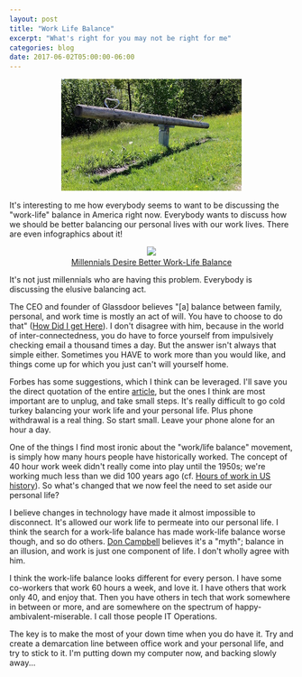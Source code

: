 ```yaml
---
layout: post
title: "Work Life Balance"
excerpt: "What's right for you may not be right for me"
categories: blog
date: 2017-06-02T05:00:00-06:00
---
```


<center><figure>
    <img src="/images/seesaw.jpg">
</figure></center>

It's interesting to me how everybody seems to want to be discussing the "work-life" balance in America right now.  Everybody wants to discuss how we should be better balancing our personal lives with our work lives.  There are even infographics about it!

<center><figure>
    <img src="http://gembamarketing.com/wp-content/uploads/2016/02/Work_Life_Balance-011.jpg">
    <figcaption><a href="http://gembamarketing.com/wp-content/uploads/2016/02/Work_Life_Balance-011.jpg">Millennials Desire Better Work-Life Balance</a></figcaption>
</figure></center>

It's not just millennials who are having this problem.  Everybody is discussing the elusive balancing act.

The CEO and founder of Glassdoor believes "[a] balance between family, personal, and work time is mostly an act of will. You have to choose to do that" (<a href="https://www.bloomberg.com/features/2017-how-did-i-get-here/robert-hohman.html?cmpid=socialflow-twitter-business&utm_content=business&utm_campaign=socialflow-organic&utm_source=twitter&utm_medium=social">How Did I get Here</a>).  I don't disagree with him, because in the world of inter-connectedness, you do have to force yourself from impulsively checking email a thousand times a day.  But the answer isn't always that simple either.  Sometimes you HAVE to work more than you would like, and things come up for which you just can't will yourself home.

Forbes has some suggestions, which I think can be leveraged.  I'll save you the direct quotation of the entire <a href="https://www.forbes.com/sites/deborahlee/2014/10/20/6-tips-for-better-work-life-balance/2/#8a6326052a13">article</a>, but the ones I think are most important are to unplug, and take small steps.  It's really difficult to go cold turkey balancing your work life and your personal life.  Plus phone withdrawal is a real thing.  So start small.  Leave your phone alone for an hour a day.

One of the things I find most ironic about the "work/life balance" movement, is simply how many hours people have historically worked. The concept of 40 hour work week didn't really come into play until the 1950s; we're working much less than we did 100 years ago (cf. <a href="https://eh.net/encyclopedia/hours-of-work-in-u-s-history/">Hours of work in US history</a>).  So what's changed that we now feel the need to set aside our personal life?

I believe changes in technology have made it almost impossible to disconnect.  It's allowed our work life to permeate into our personal life.  I think the search for a work-life balance has made work-life balance worse though, and so do others.  <a href="https://www.linkedin.com/pulse/20141101194644-5220577-work-life-balance-is-a-myth">Don Campbell</a> believes it's a "myth"; balance in an illusion, and work is just one component of life.  I don't wholly agree with him.

I think the work-life balance looks different for every person.  I have some co-workers that work 60 hours a week, and love it.  I have others that work only 40, and enjoy that.  Then you have others in tech that work somewhere in between or more, and are somewhere on the spectrum of happy-ambivalent-miserable.  I call those people IT Operations.

The key is to make the most of your down time when you do have it.  Try and create a demarcation line between office work and your personal life, and try to stick to it.  I'm putting down my computer now, and backing slowly away...